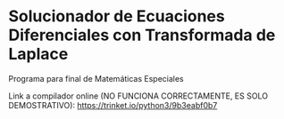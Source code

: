 # Solucionador de Ecuaciones Diferenciales con Transformada de Laplace
Programa para final de Matemáticas Especiales

Link a compilador online (NO FUNCIONA CORRECTAMENTE, ES SOLO DEMOSTRATIVO):
https://trinket.io/python3/9b3eabf0b7

